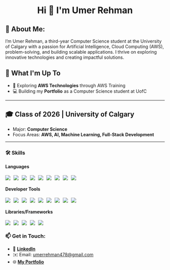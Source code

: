 <div align="center">
  <h1>Hi 👋 I'm Umer Rehman</h1>
</div>

💫 About Me:
---
I’m Umer Rehman, a third-year Computer Science student at the University of Calgary with a passion for Artificial Intelligence, Cloud Computing (AWS), problem-solving, and building scalable applications. I thrive on exploring innovative technologies and creating impactful solutions.

## 🚀 What I'm Up To  
- 🤖 Exploring **AWS Technologies** through AWS Training  
- 💻 Building my **Portfolio** as a Computer Science student at UofC  

---

🎓 **Class of 2026** | **University of Calgary**
---
- Major: **Computer Science**
- Focus Areas: **AWS, AI, Machine Learning, Full-Stack Development**

---

### 🛠️ Skills  

#### **Languages**  
<div style="display: flex; flex-wrap: wrap; gap: 10px;">
  <img src="https://img.shields.io/badge/Python-3776AB?style=for-the-badge&logo=python&logoColor=white" />
  <img src="https://img.shields.io/badge/Java-ED8B00?style=for-the-badge&logo=java&logoColor=white" />
  <img src="https://img.shields.io/badge/SQL-336791?style=for-the-badge&logo=postgresql&logoColor=white" />
  <img src="https://img.shields.io/badge/HTML5-E34F26?style=for-the-badge&logo=html5&logoColor=white" />
  <img src="https://img.shields.io/badge/CSS-1572B6?style=for-the-badge&logo=css3&logoColor=white" />
  <img src="https://img.shields.io/badge/JavaScript-F7DF1E?style=for-the-badge&logo=javascript&logoColor=black" />
  <img src="https://img.shields.io/badge/C-00599C?style=for-the-badge&logo=c&logoColor=white" />
  <img src="https://img.shields.io/badge/PHP-777BB4?style=for-the-badge&logo=php&logoColor=white" />
  <img src="https://img.shields.io/badge/Assembly-525252?style=for-the-badge&logo=assembly&logoColor=white" />
</div>

#### **Developer Tools**  
<div style="display: flex; flex-wrap: wrap; gap: 10px;">
  <img src="https://img.shields.io/badge/IntelliJ-000000?style=for-the-badge&logo=intellijidea&logoColor=white" />
  <img src="https://img.shields.io/badge/PyCharm-21D789?style=for-the-badge&logo=pycharm&logoColor=white" />
  <img src="https://img.shields.io/badge/Eclipse-2C2255?style=for-the-badge&logo=eclipseide&logoColor=white" />
  <img src="https://img.shields.io/badge/AWS-FF9900?style=for-the-badge&logo=amazonaws&logoColor=white" />
  <img src="https://img.shields.io/badge/Jupyter-F37626?style=for-the-badge&logo=jupyter&logoColor=white" />
  <img src="https://img.shields.io/badge/Git-F05032?style=for-the-badge&logo=git&logoColor=white" />
  <img src="https://img.shields.io/badge/VS%20Code-007ACC?style=for-the-badge&logo=visualstudiocode&logoColor=white" />
  <img src="https://img.shields.io/badge/Node.js-339933?style=for-the-badge&logo=nodedotjs&logoColor=white" />
  <img src="https://img.shields.io/badge/XAMPP-FB7A24?style=for-the-badge&logo=xampp&logoColor=white" />
</div>

#### **Libraries/Frameworks**  
<div style="display: flex; flex-wrap: wrap; gap: 10px;">
  <img src="https://img.shields.io/badge/JUnit-25A162?style=for-the-badge&logo=junit5&logoColor=white" />
  <img src="https://img.shields.io/badge/Tailwind%20CSS-06B6D4?style=for-the-badge&logo=tailwindcss&logoColor=white" />
  <img src="https://img.shields.io/badge/Next.js-000000?style=for-the-badge&logo=nextdotjs&logoColor=white" />
  <img src="https://img.shields.io/badge/React-61DAFB?style=for-the-badge&logo=react&logoColor=black" />
  <img src="https://img.shields.io/badge/Azure-0078D4?style=for-the-badge&logo=microsoftazure&logoColor=white" />
</div>


### 📫 Get in Touch:
- 💼 **[LinkedIn](#)**
- ✉️ Email: umerrehman478@gmail.com
- 🌐 **[My Portfolio](#)**
